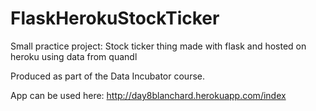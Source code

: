 # FlaskHerokuStockTicker
Small practice project: Stock ticker thing made with flask and hosted on heroku using data from quandl

Produced as part of the Data Incubator course.

App can be used here: http://day8blanchard.herokuapp.com/index
